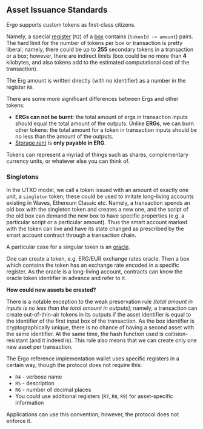
## Asset Issuance Standards 

Ergo supports custom tokens as first-class citizens. 

Namely, a special [register](registers.md) (`R2`) of a [box](box.md) contains (`tokenId -> amount`) pairs. The hard limit for the number of tokens per box or transaction is pretty liberal; namely, there could be up to **255** secondary tokens in a transaction or a box; however, there are indirect limits (box could be no more than **4** kilobytes, and also tokens add to the estimated computational cost of the transaction).

The Erg amount is written directly (with no identifier) as a number in the register `R0`. 

There are some more significant differences between Ergs and other tokens:

* **ERGs can not be burnt**: the total amount of ergs in transaction inputs should equal the total amount of the outputs. Unlike **ERGs**, we can burn other tokens: the total amount for a token in transaction inputs should be no less than the amount of the outputs.
* [Storage rent](rent.md) is **only payable in ERG**.

Tokens can represent a myriad of things such as shares, complementary currency units, or whatever else you can think of. 

### Singletons

In the UTXO model, we call a token issued with an amount of exactly one unit, a `singleton` token; these could be used to imitate long-living accounts existing in Waves, Ethereum Classic etc. Namely, a transaction spends an old box with the singleton token and creates a new one, and the script of the old box can demand the new box to have specific properties (e.g. a particular script or a particular amount). Thus the smart account marked with the token can live and have its state changed as prescribed by the smart account contract through a transaction chain. 

A particular case for a singular token is an [oracle](oracles.md). 

One can create a token, e.g. ERG/EUR exchange rates oracle. Then a box which contains the token has an exchange rate encoded in a specific register. As the oracle is a long-living account, contracts can know the oracle token identifier in advance and refer to it. 

**How could new assets be created?**

There is a notable exception to the weak preservation rule *(total amount in inputs is no less than the total amount in outputs)*; namely, a transaction can create out-of-thin-air tokens in its outputs if the asset identifier is equal to the identifier of the first input box of the transaction. As the box identifier is cryptographically unique, there is no chance of having a second asset with the same identifier. At the same time, the hash function used is collision-resistant (and it indeed is). This rule also means that we can create only one new asset per transaction. 

The Ergo reference implementation wallet uses specific registers in a certain way, though the protocol does not require this: 

* `R4` - verbose name
* `R5` - description
* `R6` - number of decimal places
* You could use additional registers (`R7`, `R8`, `R9`) for asset-specific information 

Applications can use this convention; however, the protocol does not enforce it.
